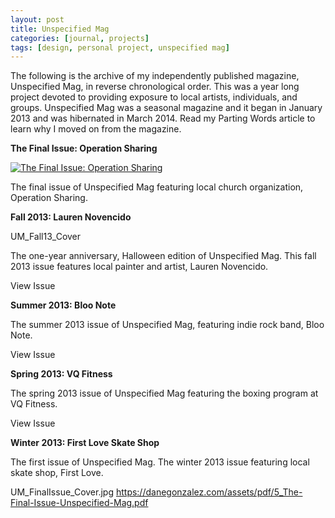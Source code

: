 ```yaml
---
layout: post
title: Unspecified Mag
categories: [journal, projects]
tags: [design, personal project, unspecified mag]
---
```


The following is the archive of my independently published magazine, Unspecified Mag, in reverse chronological order. This was a year long project devoted to providing exposure to local artists, individuals, and groups. Unspecified Mag was a seasonal magazine and it began in January 2013 and was hibernated in March 2014. Read my Parting Words article to learn why I moved on from the magazine.


**The Final Issue: Operation Sharing**

[![The Final Issue: Operation Sharing](https://danegonzalez.com/wp-content/uploads/2015/02/UM_FinalIssue_Cover.jpg)][UM Final Issue]

The final issue of Unspecified Mag featuring local church organization, Operation Sharing.



**Fall 2013: Lauren Novencido**

UM_Fall13_Cover

The one-year anniversary, Halloween edition of Unspecified Mag. This fall 2013 issue features local painter and artist, Lauren Novencido.

 View Issue
 

**Summer 2013: Bloo Note**



The summer 2013 issue of Unspecified Mag, featuring indie rock band, Bloo Note.

 View Issue
 

**Spring 2013: VQ Fitness**



The spring 2013 issue of Unspecified Mag featuring the boxing program at VQ Fitness.

 View Issue
 

**Winter 2013: First Love Skate Shop**



The first issue of Unspecified Mag. The winter 2013 issue featuring local skate shop, First Love.

UM_FinalIssue_Cover.jpg
https://danegonzalez.com/assets/pdf/5_The-Final-Issue-Unspecified-Mag.pdf

[UM Final Issue]: https://danegonzalez.com/wp-content/uploads/2015/02/5.-The-Final-Issue-Unspecified-Mag.pdf "The Final Issue: Operation Sharing"
